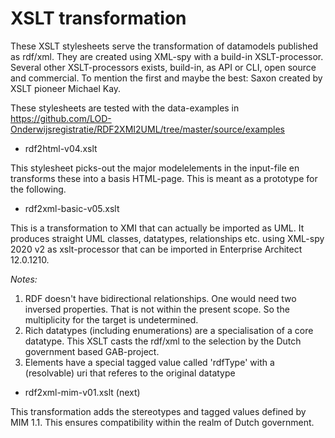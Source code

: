 # XSLT transformation

These XSLT stylesheets  serve the transformation of datamodels published as rdf/xml. They are created  using XML-spy with a build-in XSLT-processor. Several other XSLT-processors exists, build-in, as API or CLI, open source and commercial. To mention the first and maybe the best: Saxon created by XSLT pioneer Michael Kay. 

These stylesheets are tested with the data-examples in https://github.com/LOD-Onderwijsregistratie/RDF2XMI2UML/tree/master/source/examples

* rdf2html-v04.xslt  

This stylesheet picks-out the major modelelements in the input-file en transforms these into a basis HTML-page. This is meant as a prototype for the following.

* rdf2xml-basic-v05.xslt

This is a transformation to XMI that can actually be imported as UML. It produces straight UML classes, datatypes, relationships etc.  using XML-spy 2020 v2 as xslt-processor that can be imported in Enterprise Architect 12.0.1210.

*Notes:* 
1. RDF doesn't have bidirectional relationships. One would need two inversed properties. That is not within the present scope. So the multiplicity for the target is undetermined.
2. Rich datatypes (including enumerations) are a specialisation of a core datatype. This XSLT casts the rdf/xml to the selection by the Dutch government based GAB-project.
3. Elements have a special tagged value called 'rdfType' with a (resolvable) uri that referes to the original datatype
                
* rdf2xml-mim-v01.xslt (next)

This transformation adds the stereotypes and tagged values defined by MIM 1.1. This ensures compatibility within the realm of Dutch government. 


